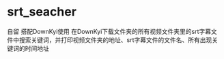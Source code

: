 # srt_seacher
自留  搭配DownKyi使用
在DownKyi下载文件夹的所有视频文件夹里的srt字幕文件中搜索关键词，并打印视频文件夹的地址、srt字幕文件的文件名、所有出现关键词的时间地址
